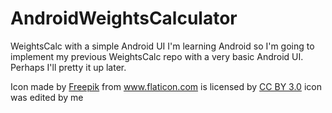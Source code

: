 # AndroidWeightsCalculator
WeightsCalc with a simple Android UI
I'm learning Android so I'm going to implement my previous WeightsCalc repo with a very basic Android UI.
Perhaps I'll pretty it up later.

Icon made by [Freepik](http://www.flaticon.com/authors/freepik) from www.flaticon.com
is licensed by [CC BY 3.0](http://creativecommons.org/licenses/by/3.0/) icon was edited by me
